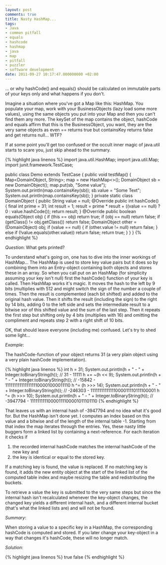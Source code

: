 ```yaml
---
layout: post
comments: true
title: Nasty HashMap...
tags:
- Java
- common pitfall
- equals
- hashcode
- hashmap
- java
- map
- pitfall
- puzzler
- software development
date: 2011-09-27 10:17:47.000000000 +02:00
---
```

... or why hashCode() and equals() should be calculated on immutable parts of your keys only and what happens if you don't.


Imagine a situation where you've got a Map like this: HashMap. You populate your map, work with your BusinessObjects (lazy load some more values), using the same objects you put into your Map and then you can't find them any more. The keySet of the map contains the object, hashCode and equals affirm that this is the BusinessObject, you want, they are the very same objects as even == returns true but containsKey returns false and get returns null... WTF?

If at some point you'll get too confused or the occult inner magic of java.util starts to scare you, just skip ahead to the summary.

{% highlight java linenos %} 
import java.util.HashMap;
import java.util.Map;
import junit.framework.TestCase;

public class Demo extends TestCase {
    public void testMap() {
        Map<DomainObject, String>; map = new HashMap<>();
        DomainObject sb = new DomainObject();
        map.put(sb, "Some value");
        System.out.println(map.containsKey(sb));
        sb.value = "Some Text";
        System.out.println(map.containsKey(sb));
    }
    private static class DomainObject {
        public String value = null;
        @Override
        public int hashCode() {
            final int prime = 31;
            int result = 1;
            result = prime * result + ((value == null) ? 0 : value.hashCode());
            return result;
        }
        @Override
        public boolean equals(Object obj) {
            if (this == obj)
                return true;
            if (obj == null)
                return false;
            if (getClass() != obj.getClass())
                return false;
            DomainObject other = (DomainObject) obj;
            if (value == null) {
                if (other.value != null)
                    return false;
            } else if (!value.equals(other.value))
                return false;
            return true;
        }
    }
}
{% endhighlight %} 

*Question*: What gets printed?
 
To understand what's going on, one has to dive into the inner workings of HashMap... The HashMap is used to store key value pairs but it does so by combining them into an Entry-object containing both objects and stores these in an array. So when you call put on an HashMap (for simplicity assuming your key isn't null) first the hashCode() function of your key is called. Then HashMap works it's magic. It moves the hash to the left by 9 bits (multiplies with 512 and might switch the sign of the number a couple of times. Then the result is complemented (each bit shifted) and added to the original hash value. Then it shifts the result (including the sign) to the right by 14 bits, adding 0 to the left side and sets the intermediate result to a bitwise xor of this shifted value and the sum of the last step. Then it repeats the first step but shifting only by 4 bits (multiplies with 16) and omitting the compliment and repeats step 2 with a right shift of 10 bits.

OK, that should leave everyone (including me) confused. Let's try to shed some light...

*Example*:

The hashCode-function of your object returns 31 (a very plain object using a very plain hashCode implementation).
 
{% highlight java linenos %} 
int h = 31;
System.out.println(h + " - " + Integer.toBinaryString(h)); // 31 - 11111
h += ~(h << 9);
System.out.println(h + " - " + Integer.toBinaryString(h)); // -15842 - 11111111111111111100001000011110
h ^=  (h >>> 14);
System.out.println(h + " - " + Integer.toBinaryString(h)); // -246303 - 11111111111111000011110111100001
h ^=  (h >>> 10);
System.out.println(h + " - " + Integer.toBinaryString(h)); // -3947794 - 11111111110000111100001011101110
{% endhighlight %} 

That leaves us with an internal hash of -3947794 and no idea what it's good for. But the HashMap isn't done yet. I computes an index based on this value and a bitwise and of the length of the internal table -1. Starting from that index the map iterates through the entries. Yes, these nasty little buggers form a linked list by containing a next-reference. For each iteration it checks if 
1. the recorded internal hashCode matches the internal hashCode of the new key and
2. the key is identical or equal to the stored key.

If a matching key is found, the value is replaced. If no matching key is found, it adds the new entity object at the start of the linked list of the computed table index and maybe resizing the table and redistributing the buckets.

To retrieve a value the key is submitted to the very same steps but since the internal hash isn't recalculated whenever the key-object changes, the changed key yields a different internal hash, and a different internal bucket (that's what the linked lists are) and will not be found.

*Summary*:

When storing a value to a specific key in a HashMap, the corresponding hashCode is computed and stored. If you later change your key-object in a way that changes it's hashCode, these will no longer match.

*Solution*:

{% highlight java linenos %} 
true 
false
{% endhighlight %} 
